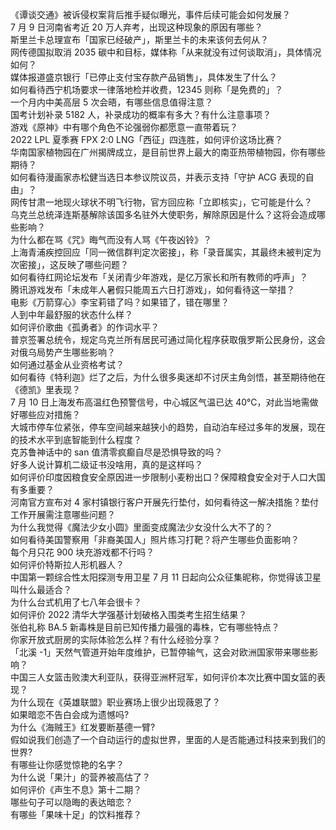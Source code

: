 《谭谈交通》被诉侵权案背后推手疑似曝光，事件后续可能会如何发展？  
7 月 9 日河南省考近 20 万人弃考，出现这种现象的原因有哪些？  
斯里兰卡总理宣布「国家已经破产」，斯里兰卡的未来该何去何从？  
网传德国拟取消 2035 碳中和目标，媒体称「从来就没有过何谈取消」，具体情况如何？  
媒体报道盛京银行「已停止支付宝存款产品销售」，具体发生了什么？  
如何看待西宁机场要求一律落地检并收费，12345 则称「是免费的」？  
一个月内中美高层 5 次会晤，有哪些信息值得注意？  
国考计划补录 5182 人，补录成功的概率有多大？有什么注意事项？  
游戏《原神》中有哪个角色不论强弱你都愿意一直带着玩？  
2022 LPL 夏季赛 FPX 2:0 LNG「西征」四连胜，如何评价这场比赛？  
华南国家植物园在广州揭牌成立，是目前世界上最大的南亚热带植物园，你有哪些期待？  
如何看待漫画家赤松健当选日本参议院议员，并表示支持「守护 ACG 表现的自由」？  
网传甘肃一地现火球状不明飞行物，官方回应称「立即核实」，它可能是什么？  
乌克兰总统泽连斯基解除该国多名驻外大使职务，解除原因是什么？这将会造成哪些影响？  
为什么都在骂《咒》晦气而没有人骂《午夜凶铃》？  
上海青浦疾控回应「同一微信群判定次密接」，称「录音属实，其最终未被判定为次密接」，这反映了哪些问题？  
如何看待红网论坛发布「关闭青少年游戏，是亿万家长和所有教师的呼声」？  
腾讯游戏发布「未成年人暑假只能周五六日打游戏」，如何看待这一举措？  
电影《万箭穿心》李宝莉错了吗？如果错了，错在哪里？  
人到中年最舒服的状态什么样？  
如何评价歌曲《孤勇者》的作词水平？  
普京签署总统令，规定乌克兰所有居民可通过简化程序获取俄罗斯公民身份，这会对俄乌局势产生哪些影响？  
如何通过基金从业资格考试？  
如何看待《特利迦》烂了之后，为什么很多奥迷却不讨厌主角剑悟，甚至期待他在《德凯》里表现？  
7 月 10 日上海发布高温红色预警信号，中心城区气温已达 40℃，对此当地需做好哪些应对措施？  
大城市停车位紧张，停车空间越来越狭小的趋势，自动泊车经过多年的发展，现在的技术水平到底智能到什么程度？  
克苏鲁神话中的 san 值清零疯癫自尽是恐惧导致的吗？  
好多人说计算机二级证书没啥用，真的是这样吗？  
如何评价印度因粮食安全原因进一步限制小麦粉出口？保障粮食安全对于人口大国有多重要？  
河南官方宣布对 4 家村镇银行客户开展先行垫付，如何看待这一解决措施？垫付工作开展需注意哪些问题？  
为什么我觉得《魔法少女小圆》里面变成魔法少女没什么大不了的？  
如何看待美国警察用「非裔美国人」照片练习打靶？将产生哪些负面影响？  
每个月只花 900 块充游戏都不行吗？  
如何评价特斯拉人形机器人？  
中国第一颗综合性太阳探测专用卫星 7 月 11 日起向公众征集昵称，你觉得该卫星叫什么最适合？  
为什么台式机用了七八年会很卡？  
如何评价 2022 清华大学强基计划破格入围类考生招生结果？  
张伯礼称 BA.5 新毒株是目前已知传播力最强的毒株，它有哪些特点？  
你家开放式厨房的实际体验怎么样？有什么经验分享？  
「北溪 -1」天然气管道开始年度维护，已暂停输气，这会对欧洲国家带来哪些影响？  
中国三人女篮击败澳大利亚队，获得亚洲杯冠军，如何评价本次比赛中国女篮的表现？  
为什么现在《英雄联盟》职业赛场上很少出现薇恩了？  
如果暗恋不告白会成为遗憾吗?  
为什么《海贼王》红发要断基德一臂?  
假如说我们创造了一个自动运行的虚拟世界，里面的人是否能通过科技来到我们的世界?  
有哪些让你感觉惊艳的名字？  
为什么说「果汁」的营养被高估了？  
如何评价《声生不息》第十二期？  
哪些句子可以隐晦的表达暗恋？  
有哪些「果味十足」的饮料推荐？  
